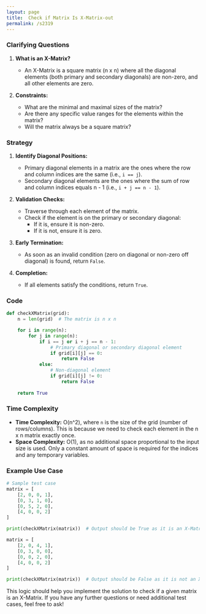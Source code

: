 ```yaml
---
layout: page
title:  Check if Matrix Is X-Matrix-out
permalink: /s2319
---
```


### Clarifying Questions
1. **What is an X-Matrix?**
   - An X-Matrix is a square matrix (n x n) where all the diagonal elements (both primary and secondary diagonals) are non-zero, and all other elements are zero.
   
2. **Constraints:**
   - What are the minimal and maximal sizes of the matrix?
   - Are there any specific value ranges for the elements within the matrix?
   - Will the matrix always be a square matrix?

### Strategy
1. **Identify Diagonal Positions:**
   - Primary diagonal elements in a matrix are the ones where the row and column indices are the same (i.e., `i == j`).
   - Secondary diagonal elements are the ones where the sum of row and column indices equals n - 1 (i.e., `i + j == n - 1`).

2. **Validation Checks:**
   - Traverse through each element of the matrix.
   - Check if the element is on the primary or secondary diagonal:
     - If it is, ensure it is non-zero.
     - If it is not, ensure it is zero.

3. **Early Termination:**
   - As soon as an invalid condition (zero on diagonal or non-zero off diagonal) is found, return `False`.

4. **Completion:**
   - If all elements satisfy the conditions, return `True`.

### Code
```python
def checkXMatrix(grid):
    n = len(grid)  # The matrix is n x n

    for i in range(n):
        for j in range(n):
            if i == j or i + j == n - 1:
                # Primary diagonal or secondary diagonal element
                if grid[i][j] == 0:
                    return False
            else:
                # Non-diagonal element
                if grid[i][j] != 0:
                    return False
                    
    return True
```

### Time Complexity
- **Time Complexity:** O(n^2), where `n` is the size of the grid (number of rows/columns). This is because we need to check each element in the n x n matrix exactly once.
- **Space Complexity:** O(1), as no additional space proportional to the input size is used. Only a constant amount of space is required for the indices and any temporary variables.

### Example Use Case
```python
# Sample test case
matrix = [
    [2, 0, 0, 1],
    [0, 3, 1, 0],
    [0, 5, 2, 0],
    [4, 0, 0, 2]
]

print(checkXMatrix(matrix))  # Output should be True as it is an X-Matrix

matrix = [
    [2, 0, 4, 1],
    [0, 3, 0, 0],
    [0, 0, 2, 0],
    [4, 0, 0, 2]
]

print(checkXMatrix(matrix))  # Output should be False as it is not an X-Matrix
```

This logic should help you implement the solution to check if a given matrix is an X-Matrix. If you have any further questions or need additional test cases, feel free to ask!